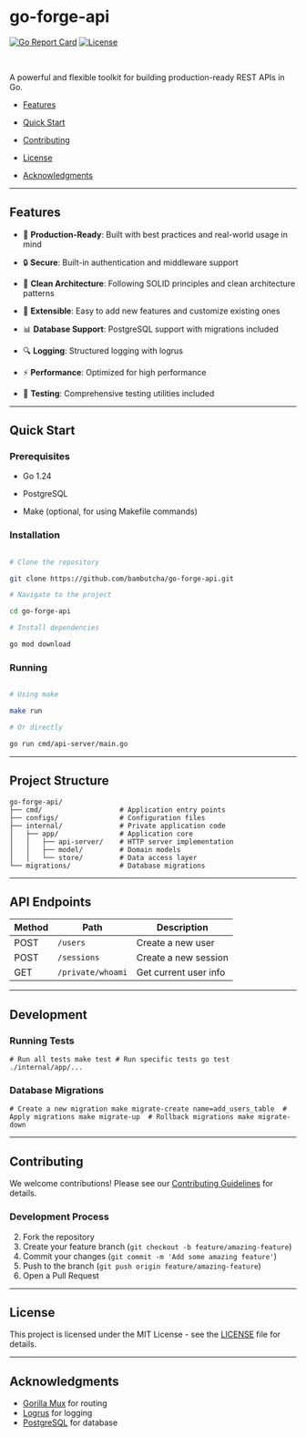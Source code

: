 # go-forge-api

[![Go Report Card](https://goreportcard.com/badge/github.com/bambutcha/go-forge-api)](https://goreportcard.com/report/github.com/bambutcha/go-forge-api) [![License](https://img.shields.io/github/license/bambutcha/go-forge-api)](https://github.com/bambutcha/go-forge-api/blob/master/LICENSE)

<br>

A powerful and flexible toolkit for building production-ready REST APIs in Go.

  

- [Features](#features)

- [Quick Start](#quick-start)

- [Contributing](#contributing)

- [License](#license)

- [Acknowledgments](#acknowledgments)

---

## Features

- 🚀 **Production-Ready**: Built with best practices and real-world usage in mind

- 🔒 **Secure**: Built-in authentication and middleware support

- 📝 **Clean Architecture**: Following SOLID principles and clean architecture patterns

- 🔌 **Extensible**: Easy to add new features and customize existing ones

- 📊 **Database Support**: PostgreSQL support with migrations included

- 🔍 **Logging**: Structured logging with logrus

- ⚡ **Performance**: Optimized for high performance

- 🧪 **Testing**: Comprehensive testing utilities included

---

## Quick Start

### Prerequisites

- Go 1.24

- PostgreSQL

- Make (optional, for using Makefile commands)

### Installation

```bash

# Clone the repository

git clone https://github.com/bambutcha/go-forge-api.git

# Navigate to the project

cd go-forge-api

# Install dependencies

go mod download

```

### Running

```bash

# Using make

make run

# Or directly

go run cmd/api-server/main.go

```

---

## Project Structure

```
go-forge-api/
├── cmd/                   # Application entry points
├── configs/               # Configuration files
├── internal/              # Private application code
│   ├── app/               # Application core
│   │   ├── api-server/    # HTTP server implementation
│   │   ├── model/         # Domain models
│   │   └── store/         # Data access layer
└── migrations/            # Database migrations
```

---

## API Endpoints

| Method | Path              | Description           |
| ------ | ----------------- | --------------------- |
| POST   | `/users`          | Create a new user     |
| POST   | `/sessions`       | Create a new session  |
| GET    | `/private/whoami` | Get current user info |

---

## Development

### Running Tests

`# Run all tests make test # Run specific tests go test ./internal/app/...`

### Database Migrations

`# Create a new migration make migrate-create name=add_users_table  # Apply migrations make migrate-up  # Rollback migrations make migrate-down`

---

## Contributing

We welcome contributions! Please see our [Contributing Guidelines](https://github.com/BinaryBenefactors/obscura-project/blob/master/docs/CONTRIBUTING.md) for details.

### Development Process

2. Fork the repository
3. Create your feature branch (`git checkout -b feature/amazing-feature`)
4. Commit your changes (`git commit -m 'Add some amazing feature'`)
5. Push to the branch (`git push origin feature/amazing-feature`)
6. Open a Pull Request

---

## License

This project is licensed under the MIT License - see the [LICENSE](LICENSE) file for details.

---

## Acknowledgments

- [Gorilla Mux](https://github.com/gorilla/mux) for routing
- [Logrus](https://github.com/sirupsen/logrus) for logging
- [PostgreSQL](https://www.postgresql.org/) for database

